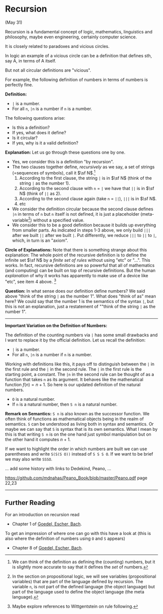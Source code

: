 # Recursion

(May 31)

Recursion is a fundamental concept of logic, mathematics, linguistics and philosophy, maybe even engineering, certainly computer science.

It is closely related to paradoxes and vicious circles.

In logic an example of a vicious circle can be a definition that defines sth, say A, in terms of A itself.

But not all circular definitions are "vicious".

For example, the following definition of numbers in terms of numbers is perfectly fine.

**Definition:**

- `|` is a number.
- For all `n`, `|n` is a number if `n` is a number.

The following questions arise:

- Is this a definition?
- If yes, what does it define?
- Is it circular?
- If yes, why is it a valid definition?

**Explanation:** Let us go through these questions one by one.

- Yes, we consider this is a definition "by recursion".
- The two clauses together define, *recursively* as we say, a set of strings (=sequences of symbols), call it $\sf N$.[^setOfNumbers] 
    1. According to the first clause, the string `|` is in  $\sf N$ (think of the string `|` as the number 1).
    2. According to the second clause with `n` = `|` we have that `||` is in $\sf N$ (think of `||`  as 2).
    3. According to the second clause again (take `n` = `||`), `|||` is in $\sf N$.
    4. etc
- We consider the definition circular because the second clause defines `|n` in terms of `n` but `n` itself is not defined, it is just a placeholder (meta-variable[^meta-variable]) without a specified value. 
- We consider this to be a good definition because it builds up everything from smaller parts. As indicated in steps 1-3 above, we only build `|||` after we built `||` after we built `|`. Put differently, we reduce `|||` to `||` to `|`, which, in turn is an "axiom".

[^meta-variable]: In the section on propositional logic, we will see variables (propositional variables) that are part of the language defined by recursion. The variable `n`, is not part of the defined language (the object language) but part of the language used to define the object language (the meta language). 

[^setOfNumbers]: We can think of the definition as defining the (counting) numbers, but it is slightly more accurate to say that it defines the *set* of numbers.

**Circle of Explanations:** Note that there is something strange about this explanation: The whole point of the recursive definition is to define the infinite set 
$\sf N$ by a *finite set of rules* without using "etc" or "...". This works. In fact, recursive definitions are so powerful that all of mathematics (and computing) can be built on top of recursive definitions. But the human *explanation* of why it works has apparently to make use of a device like "etc", see item 4 above. [^wittgensteinsLadder]

**Question:** In what sense does our definition define numbers? We said above "think of the string `|` as the number $1$". What does "think of as" mean here? We could say that the number $1$ is the semantics of the syntax `|`, but this is not an explanation, just a restatement of ""think of the string `|` as the number $1$".


---

**Important Variation on the Definition of Numbers:**

The definition of the counting numbers via `|` has some small drawbacks and I want to replace it by the official definition. Let us recall the definition:


- `|` is a number.
- For all `n`, `|n` is a number if `n` is a number.

Working with definitions like this, it pays off to distinguish between the `|` in the first rule and the `|` in the second rule. The `|` in the first rule is the starting point, a constant. The `|n` in the second rule can be thought of as a function that takes `n` as its argument. It behaves like the mathenatical function $f(n)=n+1$. So here is our updated definition of the natural numbers.

- `O` is a natural number.
- If `n` is a natural number, then `S n` is a natural number.

**Remark on Semantics:** `S n` is also known as the successor function. We often think of functions as mathematical objects being in the realm of semantics. `S` can be understood as living both in syntax and semantics. Or maybe we can say that `S` is syntax that is its own semantics. What I mean by this is that writing `S n` is on the one hand just symbol manipulation but on the other hand it computes $n+1$.

If we want to highlight the order in which numbers are built we can use parentheses and write `S(S(S O))` instead of `S S S O`. If we want to be brief we may also write `SSSO`.

... add some history with links to Dedekind, Peano, ...

https://github.com/mdnahas/Peano_Book/blob/master/Peano.pdf page 22,23

---

## Further Reading

For an introduction on recursion read
- Chapter 1 of [Goedel, Escher, Bach](https://www.physixfan.com/wp-content/files/GEBen.pdf).

To get an impression of where one can go with this have a look at (this is also where the definition of numbers using `O` and `S` appears)
- Chapter 8 of [Goedel, Escher, Bach](https://www.physixfan.com/wp-content/files/GEBen.pdf).



[^wittgensteinsLadder]: Maybe explore references to Wittgentstein on rule following.
